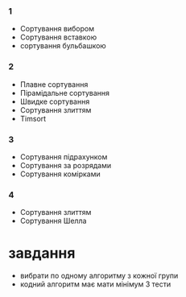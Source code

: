 ### 1
- Сортування вибором 
- Сортування вставкою 
- сортування бульбашкою
### 2
- Плавне сортування 
- Пірамідальне сортування
- Швидке сортування
- Сортування злиттям
- Timsort
### 3
- Сортування підрахунком
- Сортування за розрядами
- Сортування комірками
### 4
- Сортування злиттям
- Сортування Шелла


# завдання
- вибрати по одному алгоритму з кожної групи
- кодний алгоритм має мати мінімум 3 тести